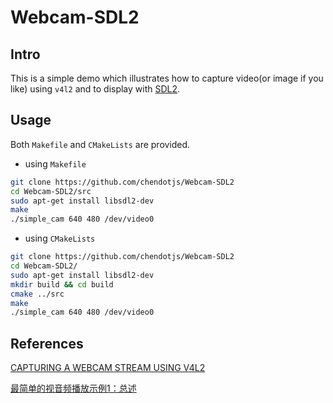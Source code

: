 # Webcam-SDL2

## Intro

This is a simple demo which illustrates how to capture video(or image if you like) using `v4l2` and to display with [SDL2](https://www.libsdl.org/).

## Usage

Both `Makefile` and `CMakeLists` are provided.

-   using `Makefile`
```bash
git clone https://github.com/chendotjs/Webcam-SDL2
cd Webcam-SDL2/src
sudo apt-get install libsdl2-dev
make
./simple_cam 640 480 /dev/video0
```

-   using `CMakeLists`
```bash
git clone https://github.com/chendotjs/Webcam-SDL2
cd Webcam-SDL2/
sudo apt-get install libsdl2-dev
mkdir build && cd build
cmake ../src
make
./simple_cam 640 480 /dev/video0
```

## References

[CAPTURING A WEBCAM STREAM USING V4L2](https://jwhsmith.net/2014/12/capturing-a-webcam-stream-using-v4l2/)

[最简单的视音频播放示例1：总述](http://blog.csdn.net/leixiaohua1020/article/details/40246783)
